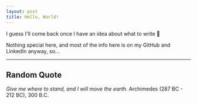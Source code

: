 ```yaml
---
layout: post
title: Hello, World!
---
```


I guess I'll come back once I have an idea about what to write 👀

Nothing special here, and most of the info here is on my GitHub and LinkedIn anyway, so...

---
## Random Quote

*Give me where to stand, and I will move the earth.* Archimedes (287 BC - 212 BC), 300 B.C.
